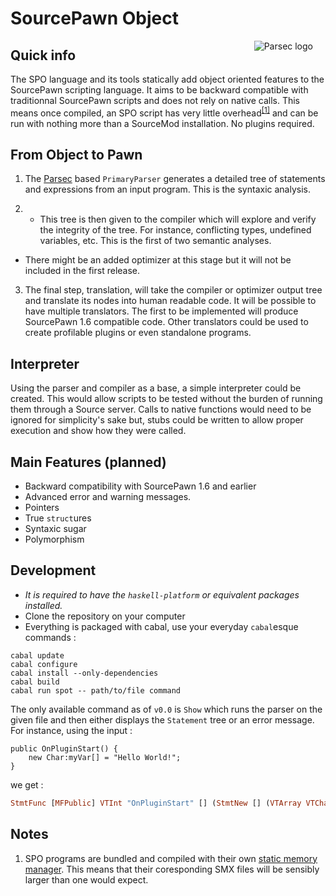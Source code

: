 SourcePawn Object 
====

<a href="https://hackage.haskell.org/package/parsec">
 <img src="http://www.cs.uu.nl/~daan/images/parsec.gif"
      alt="Parsec logo" hspace=20 border=0
      style="float: right; border: none; padding-left: 4pt">
</a>

Quick info
----------
The SPO language and its tools statically add object oriented features to the SourcePawn scripting language. 
It aims to be backward compatible with traditionnal SourcePawn scripts and does not rely on native calls. 
This means once compiled, an SPO script has very little overhead<sup>[[1]](#note1)</sup> and can be run with nothing more than a SourceMod installation. No plugins required.

From Object to Pawn
--------------
1. The [Parsec](http://legacy.cs.uu.nl/daan/parsec.html) based `PrimaryParser` generates a detailed tree of statements and expressions from an input program. This is the syntaxic analysis.

2. * This tree is then given to the compiler which will explore and verify the integrity of the tree. For instance, conflicting types, undefined variables, etc. This is the first of two semantic analyses.
  * There might be an added optimizer at this stage but it will not be included in the first release. 

3. The final step, translation, will take the compiler or optimizer output tree and translate its nodes into human readable code. It will be possible to have multiple translators. The first to be implemented will produce SourcePawn 1.6 compatible code. Other translators could be used to create profilable plugins or even standalone programs.

Interpreter
-----------
Using the parser and compiler as a base, a simple interpreter could be created. This would allow scripts to be tested without the burden of running them through a Source server. Calls to native functions would need to be ignored for simplicity's sake but, stubs could be written to allow proper execution and show how they were called. 

Main Features (planned)
-----------------------
* Backward compatibility with SourcePawn 1.6 and earlier
* Advanced error and warning messages.
* Pointers
* True `struct`ures
* Syntaxic sugar
* Polymorphism

Development
-----
* *It is required to have the `haskell-platform` or equivalent packages installed.*
* Clone the repository on your computer
* Everything is packaged with cabal, use your everyday `cabal`esque commands :
```
cabal update
cabal configure
cabal install --only-dependencies
cabal build
cabal run spot -- path/to/file command
```
   The only available command as of `v0.0` is `Show` which runs the parser on the given file and then either displays the `Statement` tree or an error message. For instance, using the input :
```SourcePawn
public OnPluginStart() { 
    new Char:myVar[] = "Hello World!"; 
}
```
we get :
```Haskell
StmtFunc [MFPublic] VTInt "OnPluginStart" [] (StmtNew [] (VTArray VTChar (Just 12)) "myVar" (Just (ExprAssAr (ExprString "Hello World!"))))
```


Notes
-----
1. <a name="note1"></a>SPO programs are bundled and compiled with their own [static memory manager](test/spo/core/memory.sp). This means that their coresponding SMX files will be sensibly larger than one would expect.
